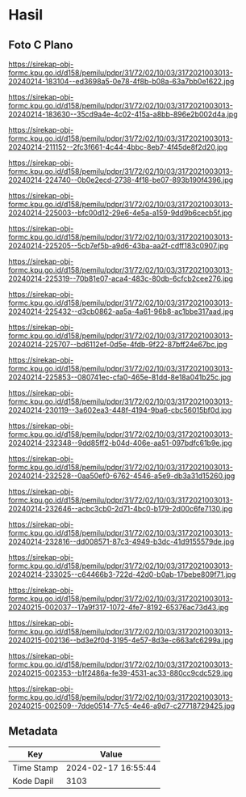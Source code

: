 # Hasil

## Foto C Plano

https://sirekap-obj-formc.kpu.go.id/d158/pemilu/pdpr/31/72/02/10/03/3172021003013-20240214-183104--ed3698a5-0e78-4f8b-b08a-63a7bb0e1622.jpg

https://sirekap-obj-formc.kpu.go.id/d158/pemilu/pdpr/31/72/02/10/03/3172021003013-20240214-183630--35cd9a4e-4c02-415a-a8bb-896e2b002d4a.jpg

https://sirekap-obj-formc.kpu.go.id/d158/pemilu/pdpr/31/72/02/10/03/3172021003013-20240214-211152--2fc3f661-4c44-4bbc-8eb7-4f45de8f2d20.jpg

https://sirekap-obj-formc.kpu.go.id/d158/pemilu/pdpr/31/72/02/10/03/3172021003013-20240214-224740--0b0e2ecd-2738-4f18-be07-893b190f4396.jpg

https://sirekap-obj-formc.kpu.go.id/d158/pemilu/pdpr/31/72/02/10/03/3172021003013-20240214-225003--bfc00d12-29e6-4e5a-a159-9dd9b6cecb5f.jpg

https://sirekap-obj-formc.kpu.go.id/d158/pemilu/pdpr/31/72/02/10/03/3172021003013-20240214-225205--5cb7ef5b-a9d6-43ba-aa2f-cdff183c0907.jpg

https://sirekap-obj-formc.kpu.go.id/d158/pemilu/pdpr/31/72/02/10/03/3172021003013-20240214-225319--70b81e07-aca4-483c-80db-6cfcb2cee276.jpg

https://sirekap-obj-formc.kpu.go.id/d158/pemilu/pdpr/31/72/02/10/03/3172021003013-20240214-225432--d3cb0862-aa5a-4a61-96b8-ac1bbe317aad.jpg

https://sirekap-obj-formc.kpu.go.id/d158/pemilu/pdpr/31/72/02/10/03/3172021003013-20240214-225707--bd6112ef-0d5e-4fdb-9f22-87bff24e67bc.jpg

https://sirekap-obj-formc.kpu.go.id/d158/pemilu/pdpr/31/72/02/10/03/3172021003013-20240214-225853--080741ec-cfa0-465e-81dd-8e18a041b25c.jpg

https://sirekap-obj-formc.kpu.go.id/d158/pemilu/pdpr/31/72/02/10/03/3172021003013-20240214-230119--3a602ea3-448f-4194-9ba6-cbc56015bf0d.jpg

https://sirekap-obj-formc.kpu.go.id/d158/pemilu/pdpr/31/72/02/10/03/3172021003013-20240214-232348--9dd85ff2-b04d-406e-aa51-097bdfc61b9e.jpg

https://sirekap-obj-formc.kpu.go.id/d158/pemilu/pdpr/31/72/02/10/03/3172021003013-20240214-232528--0aa50ef0-6762-4546-a5e9-db3a31d15260.jpg

https://sirekap-obj-formc.kpu.go.id/d158/pemilu/pdpr/31/72/02/10/03/3172021003013-20240214-232646--acbc3cb0-2d71-4bc0-b179-2d00c6fe7130.jpg

https://sirekap-obj-formc.kpu.go.id/d158/pemilu/pdpr/31/72/02/10/03/3172021003013-20240214-232816--dd008571-87c3-4949-b3dc-41d9155579de.jpg

https://sirekap-obj-formc.kpu.go.id/d158/pemilu/pdpr/31/72/02/10/03/3172021003013-20240214-233025--c64466b3-722d-42d0-b0ab-17bebe809f71.jpg

https://sirekap-obj-formc.kpu.go.id/d158/pemilu/pdpr/31/72/02/10/03/3172021003013-20240215-002037--17a9f317-1072-4fe7-8192-65376ac73d43.jpg

https://sirekap-obj-formc.kpu.go.id/d158/pemilu/pdpr/31/72/02/10/03/3172021003013-20240215-002136--bd3e2f0d-3195-4e57-8d3e-c663afc6299a.jpg

https://sirekap-obj-formc.kpu.go.id/d158/pemilu/pdpr/31/72/02/10/03/3172021003013-20240215-002353--b1f2486a-fe39-4531-ac33-880cc9cdc529.jpg

https://sirekap-obj-formc.kpu.go.id/d158/pemilu/pdpr/31/72/02/10/03/3172021003013-20240215-002509--7dde0514-77c5-4e46-a9d7-c27718729425.jpg


## Metadata

| Key        | Value               |
| ---------- | ------------------- |
| Time Stamp | 2024-02-17 16:55:44 |
| Kode Dapil | 3103                |



